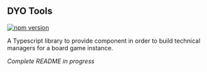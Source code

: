 ## DYO Tools

[![npm version](https://img.shields.io/npm/v/dyo-tools)](https://www.npmjs.org/package/dyo-tools)

A Typescript library to provide component in order to build technical managers for a board game instance.

_Complete README in progress_